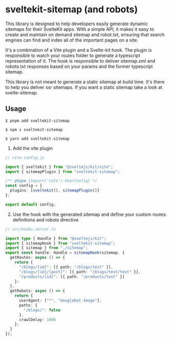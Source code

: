 # sveltekit-sitemap (and robots)

This library is designed to help developers easily generate dynamic sitemaps for their SvelteKit apps. With a simple API, it makes it easy to create and maintain on demand sitemap and robot.txt, ensuring that search engines can find and index all of the important pages on a site.

It's a combination of a Vite plugin and a Svelte-kit hook. The plugin is responsible to watch your routes folder to generate a typescript representation of it. The hook is responsible to deliver sitemap.xml and robots.txt responses based on your params and the former typescript sitemap.

This library is not meant to generate a static sitemap at build time. It's there to help you deliver ssr sitemaps. If you want a static sitemap take a look at svelte-sitemap.

## Usage

```shell
$ pnpm add sveltekit-sitemap
```

```shell
$ npm i sveltekit-sitemap
```

```shell
$ yarn add sveltekit-sitemap
```

1. Add the vite plugin

```ts
// vite.config.js

import { sveltekit } from "@sveltejs/kit/vite";
import { sitemapPlugin } from "sveltekit-sitemap";

/** @type {import('vite').UserConfig} */
const config = {
  plugins: [sveltekit(), sitemapPlugin()]
};

export default config;
```

2. Use the hook with the generated sitemap and define your custom routes definitions and robots directive

```ts
// src/hooks.server.ts

import type { Handle } from "@sveltejs/kit";
import { sitemapHook } from "sveltekit-sitemap";
import { sitemap } from "./sitemap";
export const handle: Handle = sitemapHook(sitemap, {
  getRoutes: async () => {
    return {
      "/blogs/[id]": [{ path: "/blogs/test" }],
      "/blogs/[id]/[post]": [{ path: "/blogs/test/test" }],
      "/products/[id]": [{ path: "/products/test" }]
    };
  },
  getRobots: async () => {
    return {
      userAgent: ["*", "Googlebot-Image"],
      paths: {
        "/blogs/": false
      },
      crawlDelay: 1000
    };
  }
});
```
